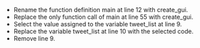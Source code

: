 - Rename the function definition main at line 12 with create_gui.
- Replace the only function call of main at line 55 with create_gui.
- Select the value assigned to the variable tweet_list at line 9.
- Replace the variable tweet_list at line 10 with the selected code.
- Remove line 9.
